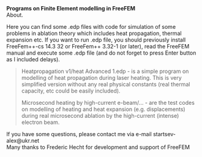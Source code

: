 <div><b> Programs on Finite Element modelling in FreeFEM</b></div>
<div> About.
<p>Here you can find some .edp files with code for simulation of some problems in ablation theory which includes heat propagation, thermal expansion etc. If you want to run .edp file, you should previously install FreeFem++-cs 14.3 32 or FreeFem++ 3.32-1 (or later), read the FreeFEM manual and execute some .edp file  (and do not forget to press Enter button as I included delays). </p> 
<blockquote>
<p> Heatpropagation v1/heat Advanced 1.edp - is a simple program on modelling of heat propagation during laser heating. This is very simplified version without any real physical constants (real thermal capacity, etc could be easily included). 

</p>
<p> Microsecond heating by high-current e-beam/... - are the test codes on modelling of heating and heat expansion (e.g. displacements) during real microsecond ablation by the high-current (intense) electron beam. 

</p>
</blockquote>
</div>

<div> If you have some questions, please contact me via e-mail startsev-alex@ukr.net </div>
<footer>Many thanks to Frederic Hecht for development and support of FreeFEM</footer>
